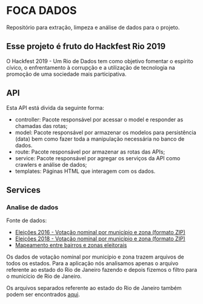 # FOCA DADOS

Repositório para extração, limpeza e análise de dados para o projeto.

## Esse projeto é fruto do Hackfest Rio 2019
O Hackfest 2019 - Um Rio de Dados tem como objetivo fomentar o espírito cívico, o enfrentamento à corrupção e a utilização de tecnologia na promoção de uma sociedade mais participativa.

## API 

Esta API está divida da seguinte forma:

- controller: Pacote responsável por acessar o model e responder as chamadas das rotas;
- model: Pacote responsável por armazenar os modelos para persistência (data)  bem como fazer toda a manipulação necessária no banco de dados.
- route: Pacote responsável por armazenar as rotas das APIs;
- service: Pacote responsável por agregar os serviços da API como crawlers e análise de dados;
- templates: Páginas HTML que interagem com os dados.

## Services

### Analise de dados

Fonte de dados:
- [Eleições 2016 - Votação nominal por município e zona (formato ZIP)](http://agencia.tse.jus.br/estatistica/sead/odsele/votacao_candidato_munzona/votacao_candidato_munzona_2016.zip)
- [Eleições 2018 - Votação nominal por município e zona (formato ZIP)](http://agencia.tse.jus.br/estatistica/sead/odsele/votacao_candidato_munzona/votacao_candidato_munzona_2018.zip)
- [Mapeamento entre bairros e zonas eleitorais]()

Os dados de votação nominal por município e zona trazem arquivos de todos os estados. Para a aplicação 
nós analisamos apenas o arquivo referente ao estado do Rio de Janeiro fazendo e depois fizemos o filtro para 
o municício de Rio de Janeiro.

Os arquivos separados referente ao estado do Rio de Janeiro também podem ser encontrados [aqui](https://drive.google.com/open?id=1chscZ-xCL2KS--PORm8o2fmiQNecgAP8).
